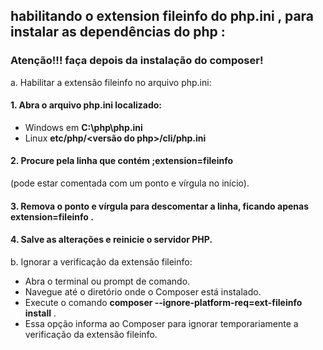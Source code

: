 ## habilitando o extension fileinfo do php.ini , para instalar as dependências do php :

### Atenção!!! faça depois da instalação do composer!

a. Habilitar a extensão fileinfo no arquivo php.ini:

#### 1. Abra o arquivo <b> php.ini </b> localizado:
-   Windows em <b> C:\php\php.ini </b> 
-   Linux <b> etc/php/<versão do php>/cli/php.ini </b>
#### 2. Procure pela linha que contém <b> ;extension=fileinfo </b>
(pode estar comentada com um ponto e vírgula no início).
#### 3. Remova o ponto e vírgula para descomentar a linha, ficando apenas <b> extension=fileinfo </b>.
#### 4. Salve as alterações e reinicie o servidor PHP.


b. Ignorar a verificação da extensão fileinfo:

- Abra o terminal ou prompt de comando.
- Navegue até o diretório onde o Composer está instalado.
- Execute o comando <b> composer  --ignore-platform-req=ext-fileinfo install</b> .
- Essa opção informa ao Composer para ignorar temporariamente a verificação da extensão fileinfo.
